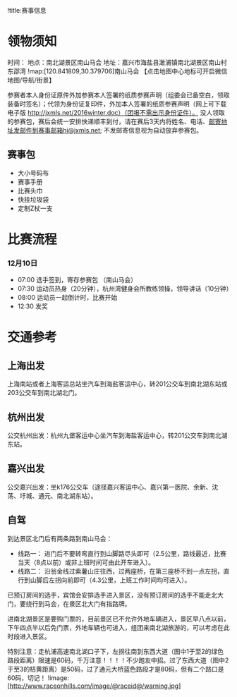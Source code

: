 !title:赛事信息

# 领物须知
时间：
地点：南北湖景区南山马会
地址：嘉兴市海盐县澉浦镇南北湖景区南山村东邵湾
!map:[120.841809,30.379706]南山马会
【点击地图中心地标可开启微信地图/导航/街景】

参赛者本人身份证原件外加参赛本人签署的纸质参赛声明（组委会已备空白，领取装备时签名）；代领为身份证复印件，外加本人签署的纸质参赛声明（网上可下载电子版  http://jxmls.net/2016winter.doc）（团报不需出示身份证件）。
没人领取的参赛包，赛后会统一安排快递顺丰到付，请在赛后3天内将姓名、电话、邮寄地址发邮件到赛事邮箱hi@jxmls.net; 不发邮寄信息视为自动放弃参赛包。


## 赛事包
* 大小号码布
* 赛事手册
* 比赛头巾
* 快挂垃圾袋
* 定制Z杖一支

# 比赛流程
### 12月10日
* 07:00 选手签到，寄存参赛包 （南山马会）
* 07:30 运动员热身（20分钟），杭州湾健身会所教练领操，领导讲话（10分钟）
* 08:00 运动员一起倒计时，比赛开始
* 12:30 发奖

# 交通参考

## 上海出发
上海南站或者上海客运总站坐汽车到海盐客运中心，转201公交车到南北湖东站或203公交车到南北湖北门。
## 杭州出发
公交杭州出发：杭州九堡客运中心坐汽车到海盐客运中心，转201公交车到南北湖东站。
## 嘉兴出发
公交嘉兴出发：坐k176公交车（途径嘉兴客运中心、嘉兴第一医院、余新、沈荡、圩城、通元、南北湖东站）。

## 自驾
到达景区北门后有两条路到南山马会：
* 线路一： 进门后不要转弯直行到山脚路尽头即可（2.5公里，路线最近，比赛当天（8点以前）或非上班时间可由此开车进入）。
* 线路二： 沿翁金线过紫薯山庄往西，过两座桥，在第三座桥不到一点左拐，直行到山脚后左拐向前即可（4.3公里，上班工作时间均可进入）。

已预订房间的选手，宾馆会安排选手进入景区，没有预订房间的选手不能走北大门，要绕行到马会，在景区北大门有指路牌。

进南北湖景区是要购门票的，目前景区已不允许外地车辆进入，景区早八点以前，下午四点半以后免门票，外地车辆也可进入，组团来南北湖旅游的，可以考虑在此时段进入景区。

特别注意：走杭浦高速南北湖口子下，左拐往南到东西大道（图中1于至2的绿色路段距离）限速是60码，千万注意！！！！不少跑友中招。过了东西大道（图中2于至3的桔黄距离）是50码，过了通元大桥蓝色路段才是80码，但有二个路口是60码，切记！
!image:[http://www.raceonhills.com/image/@raceid@/warning.jpg]
